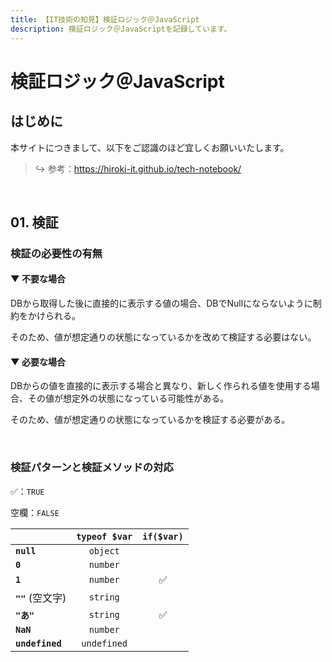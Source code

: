 ```yaml
---
title: 【IT技術の知見】検証ロジック＠JavaScript
description: 検証ロジック＠JavaScriptを記録しています。
---
```


# 検証ロジック＠JavaScript

## はじめに

本サイトにつきまして、以下をご認識のほど宜しくお願いいたします。



> ↪️ 参考：https://hiroki-it.github.io/tech-notebook/

<br>

## 01. 検証

### 検証の必要性の有無

#### ▼ 不要な場合

DBから取得した後に直接的に表示する値の場合、DBでNullにならないように制約をかけられる。

そのため、値が想定通りの状態になっているかを改めて検証する必要はない。



#### ▼ 必要な場合

DBからの値を直接的に表示する場合と異なり、新しく作られる値を使用する場合、その値が想定外の状態になっている可能性がある。

そのため、値が想定通りの状態になっているかを検証する必要がある。



<br>

### 検証パターンと検証メソッドの対応

✅：```TRUE```

空欄：```FALSE```


|                       | ```typeof $var``` | ```if($var)``` |
|:----------------------|:-----------------:|:--------------:|
| **```null```**        |   ```object```    |                |
| **```0```**           |   ```number```    |                |
| **```1```**           |   ```number```    |       ✅        |
| **```""```** (空文字) |   ```string```    |                |
| **```"あ"```**         |   ```string```    |       ✅        |
| **```NaN```**         |   ```number```    |                |
| **```undefined```**   |  ```undefined```  |                |


<br>
